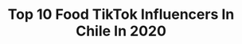 ---
title: Top 10 Food TikTok Influencers In Chile In 2020
description: >-
  Find top food TikTok influencers in Chile in 2020. Most popular hashtags: #food #coronavirus #paratipage #colegio.
platform: TikTok
profiles:
  - username: "valeriajara28"
    fullname: >-
      Valeria Jara
    location: "Chile"
    followers: 22203
    engagement: 774
    commentsToLikes: 0.046606
    id: ckamhbconfc9v0i78yq3kjreo
    verified: false
    hashtags: "#relacion, #storytime, #colombia, #mysandwhich"
  - username: "ro_bless_"
    fullname: >-
      ro_bless_
    location: "Chile"
    followers: 36867
    engagement: 598
    commentsToLikes: 0.019234
    id: cka6d74x16vi10i785b2x56dz
    verified: false
    hashtags: "#rico, #vozdedoblaje, #flow, #daddy"
  - username: "vicho.gnzaa"
    fullname: >-
      Vicente González ✨
    location: "Chile"
    followers: 229445
    engagement: 2593
    commentsToLikes: 0.036047
    id: ckac8kiawfka90i78q4qsf77x
    verified: false
    hashtags: "#comenten, #tiktokcomida, #vira, #workout"
  - username: "panconpaltax123"
    fullname: >-
      Flo Klein
    location: "Chile"
    followers: 2114
    engagement: 1285
    commentsToLikes: 0.068268
    id: cka0kfno4mghs0i78il467vt9
    verified: false
    hashtags: "#toohottohandle, #onlineclass, #quarentined, #tonylopez"
  - username: "gerardoybrown"
    fullname: >-
      Gerardo Ulloa
    location: "Chile"
    followers: 300970
    engagement: 802
    commentsToLikes: 0.054979
    id: ck80onpd3il3l0j78uuu5x26k
    verified: false
    hashtags: "#primeralinea, #delfin, #rutinaencasa, #felizencasa"
  - username: "titan.cat"
    fullname: >-
      Titan the Cat
    location: "Chile"
    followers: 173771
    engagement: 2341
    commentsToLikes: 0.009214
    id: ckac6zkbhegmm0i78v863wb7p
    verified: false
    hashtags: "#weird, #2020, #racing, #year"
  - username: "m4rgarita"
    fullname: >-
      margarita naveillan
    location: "Chile"
    followers: 4742
    engagement: 911
    commentsToLikes: 0.051738
    id: ck9f1umboa67q0j78u7v1x0zk
    verified: false
    hashtags: "#espa, #thisisforrachel, #recipe, #enlamultitud"
  - username: "aka__sebron23"
    fullname: >-
      Aka__sebron23
    location: "Chile"
    followers: 31525
    engagement: 786
    commentsToLikes: 0.029109
    id: cka0ketdgm9lz0i78qzawvemy
    verified: false
    hashtags: "#sherk, #ycbaz, #coronavirus, #trend"
  - username: "lafeercontreras"
    fullname: >-
      Feer✨
    location: "Chile"
    followers: 10076
    engagement: 377
    commentsToLikes: 0.021268
    id: cka0x4mq85i1b0i78gqzzpz31
    verified: false
    hashtags: "#borracha, #cocina, #gatitostiktok, #gitanajovanka"
  - username: "karenbejaranotv"
    fullname: >-
      Karen Liecelotte Bejarano Flores
    location: "Chile"
    followers: 73662
    engagement: 410
    commentsToLikes: 0.009167
    id: ck902s6alcr6x0j78qzaf4a1i
    verified: false
    hashtags: "#kawaii, #humor, #foryo, #korea"
---